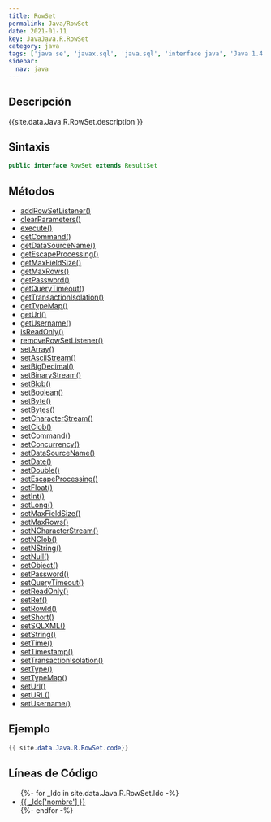 ```yaml
---
title: RowSet
permalink: Java/RowSet
date: 2021-01-11
key: JavaJava.R.RowSet
category: java
tags: ['java se', 'javax.sql', 'java.sql', 'interface java', 'Java 1.4']
sidebar: 
  nav: java
---
```


## Descripción
{{site.data.Java.R.RowSet.description }}

## Sintaxis
~~~java
public interface RowSet extends ResultSet
~~~

## Métodos
* [addRowSetListener()](/Java/RowSet/addRowSetListener)
* [clearParameters()](/Java/RowSet/clearParameters)
* [execute()](/Java/RowSet/execute)
* [getCommand()](/Java/RowSet/getCommand)
* [getDataSourceName()](/Java/RowSet/getDataSourceName)
* [getEscapeProcessing()](/Java/RowSet/getEscapeProcessing)
* [getMaxFieldSize()](/Java/RowSet/getMaxFieldSize)
* [getMaxRows()](/Java/RowSet/getMaxRows)
* [getPassword()](/Java/RowSet/getPassword)
* [getQueryTimeout()](/Java/RowSet/getQueryTimeout)
* [getTransactionIsolation()](/Java/RowSet/getTransactionIsolation)
* [getTypeMap()](/Java/RowSet/getTypeMap)
* [getUrl()](/Java/RowSet/getUrl)
* [getUsername()](/Java/RowSet/getUsername)
* [isReadOnly()](/Java/RowSet/isReadOnly)
* [removeRowSetListener()](/Java/RowSet/removeRowSetListener)
* [setArray()](/Java/RowSet/setArray)
* [setAsciiStream()](/Java/RowSet/setAsciiStream)
* [setBigDecimal()](/Java/RowSet/setBigDecimal)
* [setBinaryStream()](/Java/RowSet/setBinaryStream)
* [setBlob()](/Java/RowSet/setBlob)
* [setBoolean()](/Java/RowSet/setBoolean)
* [setByte()](/Java/RowSet/setByte)
* [setBytes()](/Java/RowSet/setBytes)
* [setCharacterStream()](/Java/RowSet/setCharacterStream)
* [setClob()](/Java/RowSet/setClob)
* [setCommand()](/Java/RowSet/setCommand)
* [setConcurrency()](/Java/RowSet/setConcurrency)
* [setDataSourceName()](/Java/RowSet/setDataSourceName)
* [setDate()](/Java/RowSet/setDate)
* [setDouble()](/Java/RowSet/setDouble)
* [setEscapeProcessing()](/Java/RowSet/setEscapeProcessing)
* [setFloat()](/Java/RowSet/setFloat)
* [setInt()](/Java/RowSet/setInt)
* [setLong()](/Java/RowSet/setLong)
* [setMaxFieldSize()](/Java/RowSet/setMaxFieldSize)
* [setMaxRows()](/Java/RowSet/setMaxRows)
* [setNCharacterStream()](/Java/RowSet/setNCharacterStream)
* [setNClob()](/Java/RowSet/setNClob)
* [setNString()](/Java/RowSet/setNString)
* [setNull()](/Java/RowSet/setNull)
* [setObject()](/Java/RowSet/setObject)
* [setPassword()](/Java/RowSet/setPassword)
* [setQueryTimeout()](/Java/RowSet/setQueryTimeout)
* [setReadOnly()](/Java/RowSet/setReadOnly)
* [setRef()](/Java/RowSet/setRef)
* [setRowId()](/Java/RowSet/setRowId)
* [setShort()](/Java/RowSet/setShort)
* [setSQLXML()](/Java/RowSet/setSQLXML)
* [setString()](/Java/RowSet/setString)
* [setTime()](/Java/RowSet/setTime)
* [setTimestamp()](/Java/RowSet/setTimestamp)
* [setTransactionIsolation()](/Java/RowSet/setTransactionIsolation)
* [setType()](/Java/RowSet/setType)
* [setTypeMap()](/Java/RowSet/setTypeMap)
* [setUrl()](/Java/RowSet/setUrl)
* [setURL()](/Java/RowSet/setURL)
* [setUsername()](/Java/RowSet/setUsername)

## Ejemplo
~~~java
{{ site.data.Java.R.RowSet.code}}
~~~

## Líneas de Código
<ul>
{%- for _ldc in site.data.Java.R.RowSet.ldc -%}
   <li>
       <a href="{{_ldc['url'] }}">{{ _ldc['nombre'] }}</a>
   </li>
{%- endfor -%}
</ul>
